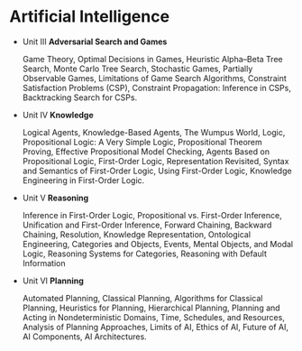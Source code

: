 # Artificial Intelligence

*   Unit III **Adversarial Search and Games**

    Game Theory, Optimal Decisions in Games, Heuristic Alpha–Beta Tree Search, Monte Carlo Tree
    Search, Stochastic Games, Partially Observable Games, Limitations of Game Search Algorithms,
    Constraint Satisfaction Problems (CSP), Constraint Propagation: Inference in CSPs, Backtracking
    Search for CSPs.

*   Unit IV **Knowledge**

    Logical Agents, Knowledge-Based Agents, The Wumpus World, Logic, Propositional Logic: A
    Very Simple Logic, Propositional Theorem Proving, Effective Propositional Model Checking,
    Agents Based on Propositional Logic, First-Order Logic, Representation Revisited, Syntax and
    Semantics of First-Order Logic, Using First-Order Logic, Knowledge Engineering in First-Order
    Logic.

*   Unit V **Reasoning**

    Inference in First-Order Logic, Propositional vs. First-Order Inference, Unification and First-Order
    Inference, Forward Chaining, Backward Chaining, Resolution, Knowledge Representation,
    Ontological Engineering, Categories and Objects, Events, Mental Objects, and Modal Logic,
    Reasoning Systems for Categories, Reasoning with Default Information

*   Unit VI **Planning**

    Automated Planning, Classical Planning, Algorithms for Classical Planning, Heuristics for
    Planning, Hierarchical Planning, Planning and Acting in Nondeterministic Domains, Time,
    Schedules, and Resources, Analysis of Planning Approaches, Limits of AI, Ethics of AI, Future of
    AI, AI Components, AI Architectures.
